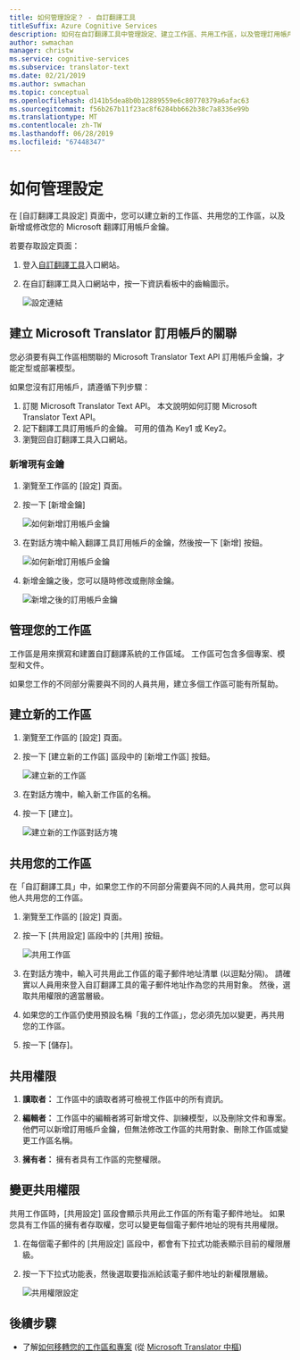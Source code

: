 ```yaml
---
title: 如何管理設定？ - 自訂翻譯工具
titleSuffix: Azure Cognitive Services
description: 如何在自訂翻譯工具中管理設定、建立工作區、共用工作區，以及管理訂用帳戶金鑰。
author: swmachan
manager: christw
ms.service: cognitive-services
ms.subservice: translator-text
ms.date: 02/21/2019
ms.author: swmachan
ms.topic: conceptual
ms.openlocfilehash: d141b5dea8b0b12889559e6c80770379a6afac63
ms.sourcegitcommit: f56b267b11f23ac8f6284bb662b38c7a8336e99b
ms.translationtype: MT
ms.contentlocale: zh-TW
ms.lasthandoff: 06/28/2019
ms.locfileid: "67448347"
---
```

# <a name="how-to-manage-settings"></a>如何管理設定

在 [自訂翻譯工具設定] 頁面中，您可以建立新的工作區、共用您的工作區，以及新增或修改您的 Microsoft 翻譯訂用帳戶金鑰。

若要存取設定頁面：

1. 登入[自訂翻譯工具](https://portal.customtranslator.azure.ai/)入口網站。
2. 在自訂翻譯工具入口網站中，按一下資訊看板中的齒輪圖示。

    ![設定連結](media/how-to/how-to-settings.png)

## <a name="associating-microsoft-translator-subscription"></a>建立 Microsoft Translator 訂用帳戶的關聯

您必須要有與工作區相關聯的 Microsoft Translator Text API 訂用帳戶金鑰，才能定型或部署模型。

如果您沒有訂用帳戶，請遵循下列步驟：

1. 訂閱 Microsoft Translator Text API。 本文說明如何訂閱 Microsoft Translator Text API。
2. 記下翻譯工具訂用帳戶的金鑰。 可用的值為 Key1 或 Key2。
3. 瀏覽回自訂翻譯工具入口網站。

### <a name="add-existing-key"></a>新增現有金鑰

1.  瀏覽至工作區的 [設定] 頁面。
2.  按一下 [新增金鑰]

    ![如何新增訂用帳戶金鑰](media/how-to/how-to-add-subscription-key.png)

3. 在對話方塊中輸入翻譯工具訂用帳戶的金鑰，然後按一下 [新增] 按鈕。

    ![如何新增訂用帳戶金鑰](media/how-to/how-to-add-subscription-key-dialog.png)
4.  新增金鑰之後，您可以隨時修改或刪除金鑰。

    ![新增之後的訂用帳戶金鑰](media/how-to/subscription-key-after-add.png)

## <a name="manage-your-workspace"></a>管理您的工作區

工作區是用來撰寫和建置自訂翻譯系統的工作區域。 工作區可包含多個專案、模型和文件。

如果您工作的不同部分需要與不同的人員共用，建立多個工作區可能有所幫助。

## <a name="create-a-new-workspace"></a>建立新的工作區

1.  瀏覽至工作區的 [設定] 頁面。
2.  按一下 [建立新的工作區] 區段中的 [新增工作區] 按鈕。

    ![建立新的工作區](media/how-to/create-new-workspace.png)

4.  在對話方塊中，輸入新工作區的名稱。
5.  按一下 [建立]。

    ![建立新的工作區對話方塊](media/how-to/create-new-workspace-dialog.png)

## <a name="share-your-workspace"></a>共用您的工作區

在「自訂翻譯工具」中，如果您工作的不同部分需要與不同的人員共用，您可以與他人共用您的工作區。

1.  瀏覽至工作區的 [設定] 頁面。
2.  按一下 [共用設定] 區段中的 [共用] 按鈕。

    ![共用工作區](media/how-to/share-workspace.png)

3.  在對話方塊中，輸入可共用此工作區的電子郵件地址清單 (以逗點分隔)。 請確實以人員用來登入自訂翻譯工具的電子郵件地址作為您的共用對象。 然後，選取共用權限的適當層級。

4.  如果您的工作區仍使用預設名稱「我的工作區」，您必須先加以變更，再共用您的工作區。
5.  按一下 [儲存]。

## <a name="sharing-permissions"></a>共用權限

1.  **讀取者：** 工作區中的讀取者將可檢視工作區中的所有資訊。

2.  **編輯者：** 工作區中的編輯者將可新增文件、訓練模型，以及刪除文件和專案。 他們可以新增訂用帳戶金鑰，但無法修改工作區的共用對象、刪除工作區或變更工作區名稱。

3.  **擁有者：** 擁有者具有工作區的完整權限。

## <a name="change-sharing-permission"></a>變更共用權限

共用工作區時，[共用設定] 區段會顯示共用此工作區的所有電子郵件地址。 如果您具有工作區的擁有者存取權，您可以變更每個電子郵件地址的現有共用權限。

1.  在每個電子郵件的 [共用設定] 區段中，都會有下拉式功能表顯示目前的權限層級。

2.  按一下下拉式功能表，然後選取要指派給該電子郵件地址的新權限層級。

    ![共用權限設定](media/how-to/sharing-permission-settings.png)

## <a name="next-steps"></a>後續步驟

- 了解[如何移轉您的工作區和專案](how-to-migrate.md) (從 [Microsoft Translator 中樞](https://hub.microsofttranslator.com))
